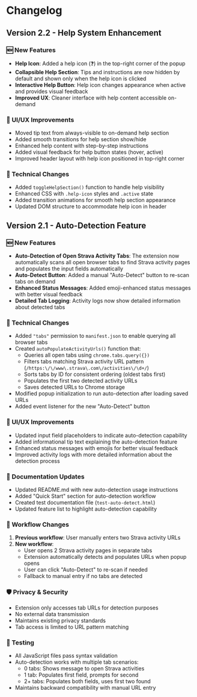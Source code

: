 # Changelog

## Version 2.2 - Help System Enhancement

### 🆕 New Features
- **Help Icon**: Added a help icon (❓) in the top-right corner of the popup
- **Collapsible Help Section**: Tips and instructions are now hidden by default and shown only when the help icon is clicked
- **Interactive Help Button**: Help icon changes appearance when active and provides visual feedback
- **Improved UX**: Cleaner interface with help content accessible on-demand

### 🎨 UI/UX Improvements
- Moved tip text from always-visible to on-demand help section
- Added smooth transitions for help section show/hide
- Enhanced help content with step-by-step instructions
- Added visual feedback for help button states (hover, active)
- Improved header layout with help icon positioned in top-right corner

### 🔧 Technical Changes
- Added `toggleHelpSection()` function to handle help visibility
- Enhanced CSS with `.help-icon` styles and `.active` state
- Added transition animations for smooth help section appearance
- Updated DOM structure to accommodate help icon in header

## Version 2.1 - Auto-Detection Feature

### 🆕 New Features
- **Auto-Detection of Open Strava Activity Tabs**: The extension now automatically scans all open browser tabs to find Strava activity pages and populates the input fields automatically
- **Auto-Detect Button**: Added a manual "Auto-Detect" button to re-scan tabs on demand
- **Enhanced Status Messages**: Added emoji-enhanced status messages with better visual feedback
- **Detailed Tab Logging**: Activity logs now show detailed information about detected tabs

### 🔧 Technical Changes
- Added `"tabs"` permission to `manifest.json` to enable querying all browser tabs
- Created `autoPopulateActivityUrls()` function that:
  - Queries all open tabs using `chrome.tabs.query({})`
  - Filters tabs matching Strava activity URL pattern (`/https:\/\/www\.strava\.com\/activities\/\d+/`)
  - Sorts tabs by ID for consistent ordering (oldest tabs first)
  - Populates the first two detected activity URLs
  - Saves detected URLs to Chrome storage
- Modified popup initialization to run auto-detection after loading saved URLs
- Added event listener for the new "Auto-Detect" button

### 🎨 UI/UX Improvements
- Updated input field placeholders to indicate auto-detection capability
- Added informational tip text explaining the auto-detection feature
- Enhanced status messages with emojis for better visual feedback
- Improved activity logs with more detailed information about the detection process

### 📝 Documentation Updates
- Updated README.md with new auto-detection usage instructions
- Added "Quick Start" section for auto-detection workflow
- Created test documentation file (`test-auto-detect.html`)
- Updated feature list to highlight auto-detection capability

### 🔄 Workflow Changes
1. **Previous workflow**: User manually enters two Strava activity URLs
2. **New workflow**: 
   - User opens 2 Strava activity pages in separate tabs
   - Extension automatically detects and populates URLs when popup opens
   - User can click "Auto-Detect" to re-scan if needed
   - Fallback to manual entry if no tabs are detected

### 🛡️ Privacy & Security
- Extension only accesses tab URLs for detection purposes
- No external data transmission
- Maintains existing privacy standards
- Tab access is limited to URL pattern matching

### 🧪 Testing
- All JavaScript files pass syntax validation
- Auto-detection works with multiple tab scenarios:
  - 0 tabs: Shows message to open Strava activities
  - 1 tab: Populates first field, prompts for second
  - 2+ tabs: Populates both fields, uses first two found
- Maintains backward compatibility with manual URL entry 